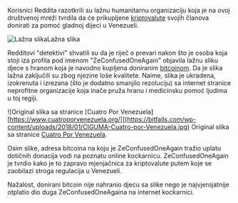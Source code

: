 Korisnici Reddita razotkrili su lažnu humanitarnu organizaciju koja je na ovoj društvenoj mreži tvrdila da će prikupljene [kriptovalute][cc] svojih članova donirati za pomoć gladnoj dijeci u Venezueli.

![Lažna slika](https://bitfalls.com/wp-content/uploads/2018/01/q72lft88k2d01.jpg)Lažna slika

Redditovi "detektivi" shvatili su da je riječ o prevari nakon što je osoba koja stoji iza profila pod imenom "ZeConfusedOneAgain" objavila lažnu sliku djece s hranom koja je navodno kupljena doniranim [bitcoinom][btc]. Da je slika lažna zaključili su zbog njezine loše kvalitete. Naime, slika je ukradena, izokrenuta i izrezana (što je dodatno smanjilo rezoluciju) sa internet stranice neprofitne organizacije koja inače pruža hranu i medicinsku pomoć ljudima u toj regiji.

![Original slika sa stranice [Cuatro Por Venezuela][https://www.cuatroporvenezuela.org/]](https://bitfalls.com/wp-content/uploads/2018/01/CIGUMA-Cuatro-por-Venezuela.jpg)
Original slika sa stranice [Cuatro Por Venezuela](https://www.cuatroporvenezuela.org/).

Osim slike, adresa bitcoina na koju je ZeConfusedOneAgain tražio uplatu dotičnih donacija vodi na poznatu online kockarnicu. ZeConfusedOneAgain je tvrdio kako je to zapravo mjenjačnica za kriptovalute putem koje se zaobilazi stroga regulacija u Venezueli.

Nažalost, donirani bitcoin nije nahranio djecu sa slike nego je najvjerojatnije otplatio dio duga ZeConfusedOneAgaina na internet kockarnici.

[cc]: https://bitfalls.com/hr/2017/08/20/cryptocurrency/
[btc]: https://bitfalls.com/hr/2017/09/01/send-receive-bitcoin/
